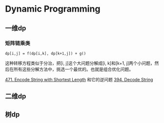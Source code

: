# Dynamic Programming


## 一维dp

### 矩阵链乘类 

```
dp[i,j] = f(dp[i,k], dp[k+1,j]) + g()
```

这种转移方程类似于分治，把[i, j]这个大问题分解成[i, k]和[k+1, j]两个小问题，然后在所有这些分解方法中，挑选一个最优的。也就是组合优化问题。


[471. Encode String with Shortest Length](https://leetcode.com/problems/encode-string-with-shortest-length/) 和它的逆问题 [394. Decode String](https://leetcode.com/problems/decode-string/)





## 二维dp


## 树dp


